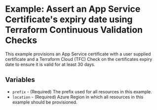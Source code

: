 # Example: Assert an App Service Certificate's expiry date using Terraform Continuous Validation Checks

This example provisions an App Service certificate with a user supplied certificate and a Terraform Cloud (TFC) Check on the certificates expiry date to ensure it is valid for at least 30 days.

## Variables

- `prefix` - (Required) The prefix used for all resources in this example.
- `location` - (Required) Azure Region in which all resources in this example should be provisioned.
